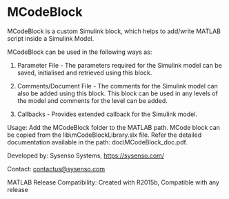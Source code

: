 # MCodeBlock
 MCodeBlock is a custom Simulink block, which helps to add/write MATLAB script inside a Simulink Model. 


MCodeBlock can be used in the following ways as:

1. Parameter File - The parameters required for the Simulink model can be saved, initialised and retrieved using this block.

2. Comments/Document File - The comments for the Simulink model can also be added using this block. This block can be used in any levels of the model and comments for the level can be added.

3. Callbacks - Provides extended callback for the Simulink model.

Usage:
Add the MCodeBlock folder to the MATLAB path.
MCode block can be copied from the lib\mCodeBlockLibrary.slx file.
Refer the detailed documentation available in the path: doc\MCodeBlock_doc.pdf.

Developed by: Sysenso Systems, <https://sysenso.com/>

Contact: contactus@sysenso.com


MATLAB Release Compatibility: Created with R2015b, Compatible with any release
